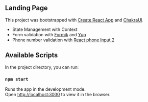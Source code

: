 ## Landing Page

This project was bootstrapped with [Create React App](https://github.com/facebook/create-react-app)
and [ChakraUI](https://chakra-ui.com/).

- State Management with Context
- Form validation with [Formik](https://formik.org/) and [Yup](https://www.npmjs.com/package/yup)
- Phone number validation with [React phone Input 2](https://www.npmjs.com/package/react-phone-input-2)

## Available Scripts

In the project directory, you can run:

### `npm start`

Runs the app in the development mode.\
Open [http://localhost:3000](http://localhost:3000) to view it in the browser.
